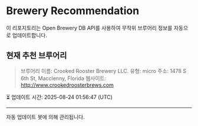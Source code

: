 # Brewery Recommendation

이 리포지토리는 Open Brewery DB API를 사용하여 무작위 브루어리 정보를 자동으로 업데이트합니다.

## 현재 추천 브루어리
> 브루어리 이름: Crooked Rooster Brewery LLC.
유형: micro
주소: 1478 S 6th St, Macclenny, Florida
웹사이트: http://www.crookedroosterbrews.com

⏳ 업데이트 시간: 2025-08-24 01:56:47 (UTC)

---
자동 업데이트 봇에 의해 관리됩니다.